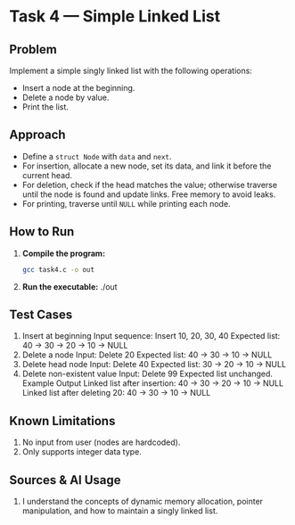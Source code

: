 # Task 4 — Simple Linked List

## Problem
Implement a simple singly linked list with the following operations:
- Insert a node at the beginning.
- Delete a node by value.
- Print the list.

## Approach
- Define a `struct Node` with `data` and `next`.
- For insertion, allocate a new node, set its data, and link it before the current head.
- For deletion, check if the head matches the value; otherwise traverse until the node is found and update links. Free memory to avoid leaks.
- For printing, traverse until `NULL` while printing each node.

## How to Run
1. **Compile the program:**
   ```bash
   gcc task4.c -o out
2. **Run the executable:**
    ./out

## Test Cases
1. Insert at beginning
Input sequence: Insert 10, 20, 30, 40
Expected list: 40 -> 30 -> 20 -> 10 -> NULL
2. Delete a node
Input: Delete 20
Expected list: 40 -> 30 -> 10 -> NULL
3. Delete head node
Input: Delete 40
Expected list: 30 -> 20 -> 10 -> NULL
4. Delete non-existent value
Input: Delete 99
Expected list unchanged.
Example Output
Linked list after insertion:
40 -> 30 -> 20 -> 10 -> NULL
Linked list after deleting 20:
40 -> 30 -> 10 -> NULL

## Known Limitations
1. No input from user (nodes are hardcoded).
2. Only supports integer data type.

## Sources & AI Usage
1. I understand the concepts of dynamic memory allocation, pointer manipulation, and how to maintain a singly linked list.


